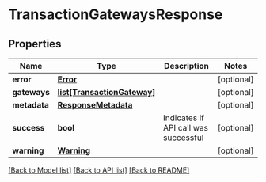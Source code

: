 # TransactionGatewaysResponse

## Properties
Name | Type | Description | Notes
------------ | ------------- | ------------- | -------------
**error** | [**Error**](Error.md) |  | [optional] 
**gateways** | [**list[TransactionGateway]**](TransactionGateway.md) |  | [optional] 
**metadata** | [**ResponseMetadata**](ResponseMetadata.md) |  | [optional] 
**success** | **bool** | Indicates if API call was successful | [optional] 
**warning** | [**Warning**](Warning.md) |  | [optional] 

[[Back to Model list]](../README.md#documentation-for-models) [[Back to API list]](../README.md#documentation-for-api-endpoints) [[Back to README]](../README.md)


